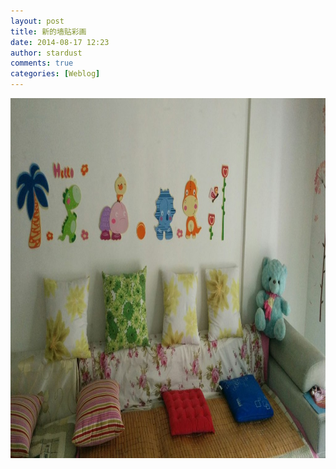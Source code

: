 ```yaml
---
layout: post
title: 新的墙贴彩画
date: 2014-08-17 12:23
author: stardust
comments: true
categories: [Weblog]
---
```

<a href="/wp-content/uploads/2014/08/20140817_121355_Android.jpg"><img src="/wp-content/uploads/2014/08/20140817_121355_Android-1024x576.jpg" alt="20140817_121355_Android" width="1024" height="576"/></a>
